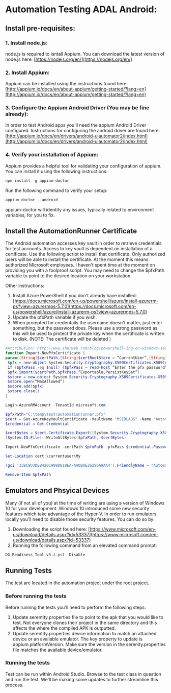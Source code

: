 
# Automation Testing ADAL Android:

## Install pre-requisites:

### 1. Install node.js:
node.js is required to isntall Appium.  You can download the latest version of node.js here: [https://nodejs.org/en/](https://nodejs.org/en/)

### 2. Install Appium:
Appium can be installed using the instructions found here: [http://appium.io/docs/en/about-appium/getting-started/?lang=en](http://appium.io/docs/en/about-appium/getting-started/?lang=en)

### 3. Configure the Appium Android Driver (You may be fine already):
In order to test Android apps you'll need the appium Android Driver configured.  Instructions for configuring the android driver are found here: [http://appium.io/docs/en/drivers/android-uiautomator2/index.html](http://appium.io/docs/en/drivers/android-uiautomator2/index.html)

### 4. Verify your installation of Appium:
Appium provides a helpful tool for validating your configuration of appium.  You can install it using the following instructions:

```javascript
npm install -g appium-doctor
```

Run the following command to verify your setup:

```javascript
appium-doctor --android
```
appium-doctor will identity any issues, typically related to environment variables, for you to fix.

## Install the AutomationRunner Certificate
The Android automation accesses key vault in order to retrieve credentials for test accounts.  Access to key vault is dependent on installation of a certificate.  Use the following script to install that certificate.  Only authorized users will be able to install the certificate.  At the moment this means authorized Microsoft employees.  I haven't spent time at the moment on providing you with a foolproof script.  You may need to change the $pfxPath variable to point to the desired location on your workstation.

Other instructions:

1. Install Azure PowerShell if you don't already have installed: [https://docs.microsoft.com/en-us/powershell/azure/install-azurerm-ps?view=azurermps-5.7.0](https://docs.microsoft.com/en-us/powershell/azure/install-azurerm-ps?view=azurermps-5.7.0)
2. Update the pfxPath variable if you wish.
3. When prompted for credentails the username doesn't matter, just enter something, but the password does. Please use a strong password as this will be used to protect the private key when the certificate is written to disk.  (NOTE: The certificate will be deleted )

```powershell
#Attribution: http://www.sherweb.com/blog/powershell-ing-on-windows-server-how-to-import-certificates-using-powershell/
function Import-NewPfxCertificate {
param([String]$certPath,[String]$certRootStore = “CurrentUser”,[String]$certStore = “My”,$pfxPass = $null)
 $pfx = new-object System.Security.Cryptography.X509Certificates.X509Certificate2
 if ($pfxPass -eq $null) {$pfxPass = read-host “Enter the pfx password” -assecurestring}
 $pfx.import($certPath,$pfxPass,“Exportable,PersistKeySet”)
 $store = new-object System.Security.Cryptography.X509Certificates.X509Store($certStore,$certRootStore)
 $store.open(“MaxAllowed”)
 $store.add($pfx)
 $store.close()
}

Login-AzureRMAccount -TenantId microsoft.com

$pfxPath="C:\temp\test\automationrunner.pfx"
$cert = Get-AzureKeyVaultCertificate -VaultName "MSIDLABS" -Name "AutomationRunner"
$credential = Get-Credential

$certBytes = $cert.Certificate.Export([System.Security.Cryptography.X509Certificates.X509ContentType]::Pfx, $credential.Password)
[System.IO.File]::WriteAllBytes($pfxPath, $certBytes)

Import-NewPfxCertificate -certPath $pfxPath -pfxPass $credential.Password

Set-Location cert:\currentuser\My

(gci '33BC9D3DEB420C998D818EAFAA0BAE26296A9AA4').FriendlyName = "AutomationRunner"

Remove-Item $pfxPath

```

## Emulators and Phsyical Devices

Many (if not all of you) at the time of writing are using a version of Windows 10 for your development. Windows 10 introduced some new security features which take advantage of the Hyper-V.  In order to run emulators locally you'll need to disable those security features.  You can do so by:

1. Downloading the script found here: [https://www.microsoft.com/en-us/download/details.aspx?id=53337](https://www.microsoft.com/en-us/download/details.aspx?id=53337) 
2. Running the following command from an elevated command prompt:

```powershell
DG_Readiness_Tool_v3.4.ps1 -Disable
```

## Running Tests

The test are located in the automation project under the root project.  

### Before running the tests
Before running the tests you'll need to perform the following steps:

1. Update serentity.properties file to point to the apk that you would like to test.  Not everyone clones their project in the same directory and this affects the where the compiled APK is outputted.
2. Update serentity.properties device information to match an attached device or an available emulator.  The key property to update is appium.platformVersion.  Make sure the version in the serenity.properties file matches the available device/emulator.

### Running the tests
Test can be run within Android Studio.  Browse to the test class in question and run the test.  We'll be making some updates to further streamline this process.

